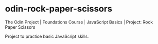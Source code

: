 # odin-rock-paper-scissors
The Odin Project | Foundations Course | JavaScript Basics | Project: Rock Paper Scissors

Project to practice basic JavaScript skills.